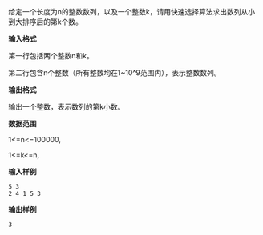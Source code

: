 给定一个长度为n的整数数列，以及一个整数k，请用快速选择算法求出数列从小到大排序后的第k个数。

**输入格式**

第一行包括两个整数n和k。

第二行包含n个整数（所有整数均在1~10^9范围内），表示整数数列。

**输出格式**

输出一个整数，表示数列的第k小数。

**数据范围**

1<=n<=100000,

1<=k<=n,

**输入样例**

```
5 3
2 4 1 5 3
```

**输出样例**

```
3
```




